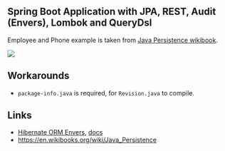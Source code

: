 Spring Boot Application with JPA, REST, Audit (Envers), Lombok and QueryDsl
-----

Employee and Phone example is taken from [Java Persistence wikibook](https://en.wikibooks.org/wiki/Java_Persistence).

![](https://upload.wikimedia.org/wikipedia/commons/7/7e/ObjectRelational-ManyToOne2.jpg)


Workarounds
----

 * `package-info.java` is required, for `Revision.java` to compile.

## Links

- [Hibernate ORM Envers](http://hibernate.org/orm/envers/), [docs](http://docs.jboss.org/envers/docs/index.html)
- https://en.wikibooks.org/wiki/Java_Persistence

